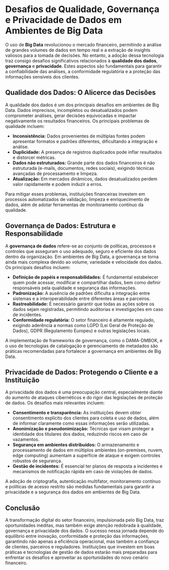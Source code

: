 # Desafios de Qualidade, Governança e Privacidade de Dados em Ambientes de Big Data

O uso de **Big Data** revolucionou o mercado financeiro, permitindo a análise de grandes volumes de dados em tempo real e a extração de insights valiosos para a tomada de decisões. No entanto, a adoção dessa tecnologia traz consigo desafios significativos relacionados à **qualidade dos dados**, **governança** e **privacidade**. Estes aspectos são fundamentais para garantir a confiabilidade das análises, a conformidade regulatória e a proteção das informações sensíveis dos clientes.

## Qualidade dos Dados: O Alicerce das Decisões

A qualidade dos dados é um dos principais desafios em ambientes de Big Data. Dados imprecisos, incompletos ou desatualizados podem comprometer análises, gerar decisões equivocadas e impactar negativamente os resultados financeiros. Os principais problemas de qualidade incluem:

- **Inconsistência:** Dados provenientes de múltiplas fontes podem apresentar formatos e padrões diferentes, dificultando a integração e análise.
- **Duplicidade:** A presença de registros duplicados pode inflar resultados e distorcer métricas.
- **Dados não estruturados:** Grande parte dos dados financeiros é não estruturada (e-mails, documentos, redes sociais), exigindo técnicas avançadas de processamento e limpeza.
- **Atualização:** Em mercados dinâmicos, dados desatualizados perdem valor rapidamente e podem induzir a erros.

Para mitigar esses problemas, instituições financeiras investem em processos automatizados de validação, limpeza e enriquecimento de dados, além de adotar ferramentas de monitoramento contínuo da qualidade.

## Governança de Dados: Estrutura e Responsabilidade

A **governança de dados** refere-se ao conjunto de políticas, processos e controles que asseguram o uso adequado, seguro e eficiente dos dados dentro da organização. Em ambientes de Big Data, a governança se torna ainda mais complexa devido ao volume, variedade e velocidade dos dados. Os principais desafios incluem:

- **Definição de papéis e responsabilidades:** É fundamental estabelecer quem pode acessar, modificar e compartilhar dados, bem como definir responsáveis pela qualidade e segurança das informações.
- **Padronização:** A ausência de padrões dificulta a integração entre sistemas e a interoperabilidade entre diferentes áreas e parceiros.
- **Rastreabilidade:** É necessário garantir que todas as ações sobre os dados sejam registradas, permitindo auditorias e investigações em caso de incidentes.
- **Conformidade regulatória:** O setor financeiro é altamente regulado, exigindo aderência a normas como LGPD (Lei Geral de Proteção de Dados), GDPR (Regulamento Europeu) e outras legislações locais.

A implementação de frameworks de governança, como o DAMA-DMBOK, e o uso de tecnologias de catalogação e gerenciamento de metadados são práticas recomendadas para fortalecer a governança em ambientes de Big Data.

## Privacidade de Dados: Protegendo o Cliente e a Instituição

A privacidade dos dados é uma preocupação central, especialmente diante do aumento de ataques cibernéticos e do rigor das legislações de proteção de dados. Os desafios mais relevantes incluem:

- **Consentimento e transparência:** As instituições devem obter consentimento explícito dos clientes para coleta e uso de dados, além de informar claramente como essas informações serão utilizadas.
- **Anonimização e pseudonimização:** Técnicas que visam proteger a identidade dos titulares dos dados, reduzindo riscos em caso de vazamentos.
- **Segurança em ambientes distribuídos:** O armazenamento e processamento de dados em múltiplos ambientes (on-premises, nuvem, edge computing) aumentam a superfície de ataque e exigem controles robustos de segurança.
- **Gestão de incidentes:** É essencial ter planos de resposta a incidentes e mecanismos de notificação rápida em caso de violações de dados.

A adoção de criptografia, autenticação multifator, monitoramento contínuo e políticas de acesso restrito são medidas fundamentais para garantir a privacidade e a segurança dos dados em ambientes de Big Data.

## Conclusão

A transformação digital do setor financeiro, impulsionada pelo Big Data, traz oportunidades inéditas, mas também exige atenção redobrada à qualidade, governança e privacidade dos dados. O sucesso nessa jornada depende do equilíbrio entre inovação, conformidade e proteção das informações, garantindo não apenas a eficiência operacional, mas também a confiança de clientes, parceiros e reguladores. Instituições que investem em boas práticas e tecnologias de gestão de dados estarão mais preparadas para enfrentar os desafios e aproveitar as oportunidades do novo cenário financeiro.